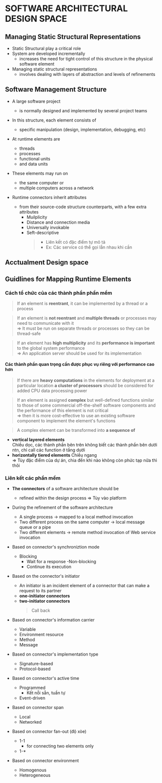 # SOFTWARE ARCHITECTURAL DESIGN SPACE

## Managing Static Structural Representations
- Static Structural play a critical role
- System are developed incrementally
  - increases the need for tight control of this structure in the physical software element
- Managing static structural representations
  - involves dealing with layers of abstraction and levels of refinements

## Software Management Structure
- A large software project
  - is normally designed and implemented by several project teams
- In this structure, each element consists of
  - specific manipulation (design, implementation, debugging, etc)

- At runtime elements are
  - threads
  - processes
  - functional units
  - and data units

- These elements may run on
  - the same computer or
  - multiple computers across a network

- Runtime connectors inherit attributes
  - from their source-code structure counterparts, with a few extra attributes
    - Muilplicity
    - Distance and connection media
    - Universally invokable
    - Seft-descriptive
      > - Liên kết có đặc điểm tự mô tả
      > - Ex: Các service có thể gọi lẫn nhau khi cần

## Acctualment Design space

## Guidlines for Mapping Runtime Elements
### Cách tổ chức của các thành phần phần mềm
> If an element is __reentrant__, it can be implemented by a thread or a process

> If an element is __not reentrant__ and __multiple threads__ or processes may need to communicate with it  
=> It must be run on separate threads or processes so they can be thread-safe

> If an element has __high multiplicity__ and its __performance is important__ to the global system performance  
=> An application server should be used for its implementation

#### Các thành phần quan trọng cần được phục vụ riêng với performance cao hơn

> If there are __heavy computations__ in the elements for deployment at a particular location __a cluster of processors__ should be considered for added CPU data processing power

> If an element is assigned __complex__ but well-defined functions similar to those of some commercial off-the-shelf software components and the performance of this element is not critical  
=> then it is more cost-effective to use an existing software component to implement the element's functions

> A complex element can be transformed into __a sequence of__
  - __vertical layered elements__  
    Chiều dọc, các thành phần bên trên không biết các thành phần bên dưới ntn, chỉ call các function ở tầng dưới
  - __horizontally tiered elements__
    Chiều ngang  
  => Tùy đặc điểm của dự án, chia đến khi nào không còn phức tạp nữa thì thôi

### Liên kết các phần mềm
- __The connectors__ of a software architecture should be
    - refined within the design process
    => Tùy vào platform

- During the refinement of the software architecture
  - A single process -> mapped to a local method invocation
  - Two different process on the same computer -> local message queue or a pipe
  - Two different elements -> remote method invocation of Web service invocation

- Based on connector's synchroniztion mode
  - Blocking 
    - Wait for a response
  -Non-blocking
    - Continue its execution

- Based on the connector's initiator
  - An initiator is an incident element of a connector that can make a request to its partner
  - __one-initiator connectors__
  - __two-initiator connectors__
    > Call back

- Based on connector's information carrier
  - Variable
  - Environment resource
  - Method
  - Message

- Based on connector's implementation type
  - Signature-based
  - Protocol-based

- Based on connector's active time
  - Programmed
    - Kết nỗi sẵn, tuần tự
  - Event-driven

- Based on connector span
  - Local
  - Networked

- Based on connector fan-out (độ xòe)
  - 1-1
    - for connecting two elements only
  - 1-*

- Based on connector environment
  - Homogenous
  - Heterogeneous
